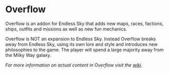 # Overflow

Overflow is an addon for Endless Sky that adds new maps, races, factions, ships, outfits and missions as well as new fun mechanics.

Overflow is NOT an expansion to Endless Sky. Instead Overflow breaks away from Endless Sky, using its own lore and style and introduces new philosophies to the game. The player will spend a large majority away from the Milky Way galaxy.

*For more information on actual content in Overflow visit the [wiki](https://endless-sky-overflow.fandom.com/wiki/Overflow_Wiki).*
